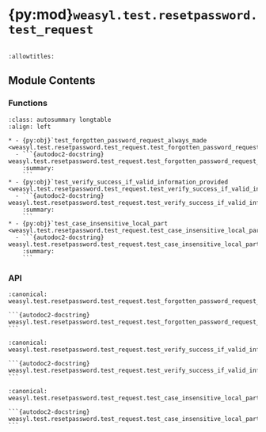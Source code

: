 # {py:mod}`weasyl.test.resetpassword.test_request`

```{py:module} weasyl.test.resetpassword.test_request
```

```{autodoc2-docstring} weasyl.test.resetpassword.test_request
:allowtitles:
```

## Module Contents

### Functions

````{list-table}
:class: autosummary longtable
:align: left

* - {py:obj}`test_forgotten_password_request_always_made <weasyl.test.resetpassword.test_request.test_forgotten_password_request_always_made>`
  - ```{autodoc2-docstring} weasyl.test.resetpassword.test_request.test_forgotten_password_request_always_made
    :summary:
    ```
* - {py:obj}`test_verify_success_if_valid_information_provided <weasyl.test.resetpassword.test_request.test_verify_success_if_valid_information_provided>`
  - ```{autodoc2-docstring} weasyl.test.resetpassword.test_request.test_verify_success_if_valid_information_provided
    :summary:
    ```
* - {py:obj}`test_case_insensitive_local_part <weasyl.test.resetpassword.test_request.test_case_insensitive_local_part>`
  - ```{autodoc2-docstring} weasyl.test.resetpassword.test_request.test_case_insensitive_local_part
    :summary:
    ```
````

### API

````{py:function} test_forgotten_password_request_always_made()
:canonical: weasyl.test.resetpassword.test_request.test_forgotten_password_request_always_made

```{autodoc2-docstring} weasyl.test.resetpassword.test_request.test_forgotten_password_request_always_made
```
````

````{py:function} test_verify_success_if_valid_information_provided(captured_tokens)
:canonical: weasyl.test.resetpassword.test_request.test_verify_success_if_valid_information_provided

```{autodoc2-docstring} weasyl.test.resetpassword.test_request.test_verify_success_if_valid_information_provided
```
````

````{py:function} test_case_insensitive_local_part(captured_tokens)
:canonical: weasyl.test.resetpassword.test_request.test_case_insensitive_local_part

```{autodoc2-docstring} weasyl.test.resetpassword.test_request.test_case_insensitive_local_part
```
````
